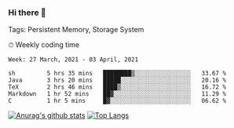 ### Hi there 👋

Tags: Persistent Memory, Storage System

<!--

[![Anurag's github stats](https://github-readme-stats.vercel.app/api?username=wwyf)](https://github.com/anuraghazra/github-readme-stats)

[![Anurag's github stats](https://github-readme-stats.vercel.app/api?username=wwyf&count_private=true)](https://github.com/anuraghazra/github-readme-stats)


[![Top Langs](https://github-readme-stats.vercel.app/api/top-langs/?username=wwyf&count_private=true&&hide=jupyter%20notebook,html)](https://github.com/anuraghazra/github-readme-stats)



-->


⏱ Weekly coding time

<!--START_SECTION:waka-->
```text
Week: 27 March, 2021 - 03 April, 2021

sh         5 hrs 35 mins   ████████▒░░░░░░░░░░░░░░░░   33.67 % 
Java       3 hrs 20 mins   █████░░░░░░░░░░░░░░░░░░░░   20.16 % 
TeX        2 hrs 46 mins   ████▒░░░░░░░░░░░░░░░░░░░░   16.72 % 
Markdown   1 hr 52 mins    ██▓░░░░░░░░░░░░░░░░░░░░░░   11.29 % 
C          1 hr 5 mins     █▓░░░░░░░░░░░░░░░░░░░░░░░   06.62 % 
```
<!--END_SECTION:waka-->



[![Anurag's github stats](https://github-readme-stats.vercel.app/api?username=wwyf&count_private=true&show_icons=true&hide_border=true)](https://github.com/anuraghazra/github-readme-stats) [![Top Langs](https://github-readme-stats.vercel.app/api/top-langs/?username=wwyf&count_private=true&hide=jupyter%20notebook,html,OpenEdge%20ABL&langs_count=10&layout=compact&hide_border=true)](https://github.com/anuraghazra/github-readme-stats)

<!--

[![willianrod's wakatime stats](https://github-readme-stats.vercel.app/api/wakatime?username=wwyf)](https://github.com/anuraghazra/github-readme-stats)


-->
